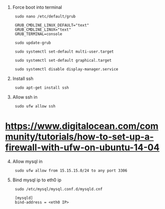 1. Force boot into terminal

		sudo nano /etc/default/grub
		
		GRUB_CMDLINE_LINUX_DEFAULT="text"
		GRUB_CMDLINE_LINUX="text"
		GRUB_TERMINAL=console
		
		sudo update-grub
		
		sudo systemctl set-default multi-user.target
		
		sudo systemctl set-default graphical.target
		
		sudo systemctl disable display-manager.service

2. Install ssh

		sudo apt-get install ssh
		
3. Allow ssh in

		sudo ufw allow ssh
		
# https://www.digitalocean.com/community/tutorials/how-to-set-up-a-firewall-with-ufw-on-ubuntu-14-04

4. Allow mysql in
		
		sudo ufw allow from 15.15.15.0/24 to any port 3306
		
5. Bind mysql ip to eth0 ip

		sudo /etc/mysql/mysql.conf.d/mysqld.cnf
		
		[mysqld]
		bind-address = <eth0 IP>
		
